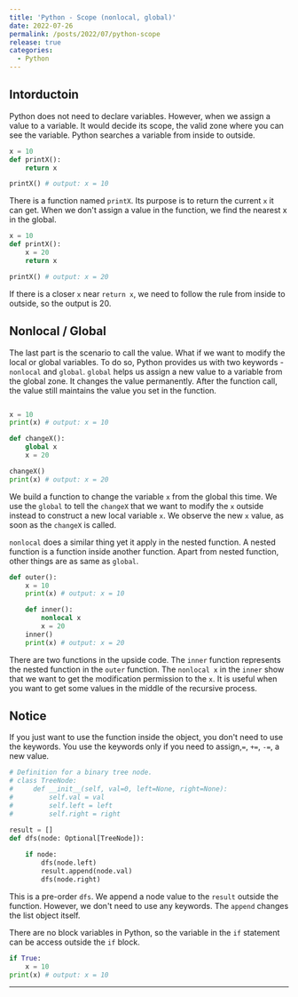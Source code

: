 ```yaml
---
title: 'Python - Scope (nonlocal, global)'
date: 2022-07-26
permalink: /posts/2022/07/python-scope
release: true
categories: 
  - Python
---
```


## Intorductoin

Python does not need to declare variables. However, when we assign a value to a variable. It would decide its scope, the valid zone where you can see the variable. Python searches a variable from inside to outside.

```python
x = 10
def printX():
    return x

printX() # output: x = 10

```
There is a function named `printX`. Its purpose is to return the current `x` it can get. When we don't assign a value in the function, we find the nearest x in the global.

```python
x = 10
def printX():
    x = 20
    return x

printX() # output: x = 20

```
If there is a closer `x` near `return x`, we need to follow the rule from inside to outside, so the output is 20.

## Nonlocal / Global
The last part is the scenario to call the value. What if we want to modify the local or global variables. To do so, Python provides us with two keywords - `nonlocal` and `global`.
`global` helps us assign a new value to a variable from the global zone. It changes the value permanently. After the function call, the value still maintains the value you set in the function.

```python

x = 10
print(x) # output: x = 10

def changeX():
    global x
    x = 20

changeX()
print(x) # output: x = 20

```
We build a function to change the variable `x` from the global this time. We use the `global` to tell the `changeX` that we want to modify the `x` outside instead to construct a new local variable `x`.  We observe the new `x` value, as soon as the `changeX` is called.

`nonlocal` does a similar thing yet it apply in the nested function. A nested function is a function inside another function. Apart from nested function, other things are as same as `global`.

```python
def outer():
    x = 10
    print(x) # output: x = 10

    def inner():
        nonlocal x
        x = 20
    inner()
    print(x) # output: x = 20

```
There are two functions in the upside code. The `inner` function represents the nested function in the `outer` function. The `nonlocal x` in the `inner` show that we want to get the modification permission to the `x`. It is useful when you want to get some values in the middle of the recursive process.

## Notice
If you just want to use the function inside the object, you don't need to use the keywords. You use the keywords only if you need to assign,`=`, `+=`, `-=`,  a new value.

```python
# Definition for a binary tree node.
# class TreeNode:
#     def __init__(self, val=0, left=None, right=None):
#         self.val = val
#         self.left = left
#         self.right = right

result = []
def dfs(node: Optional[TreeNode]):
    
    if node:
        dfs(node.left)
        result.append(node.val)
        dfs(node.right)
```
This is a pre-order `dfs`. We append a node value to the `result` outside the function. However, we don't need to use any keywords. The `append` changes the list object itself.

There are no block variables in Python, so the variable in the `if` statement can be access outside the `if` block.

```python
if True:
    x = 10
print(x) # output: x = 10
```

------